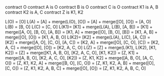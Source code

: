 contract O
contract A is O
contract B is O
contract C is O
contract K1 is A, B
contract K2 is A, C
contract Z is K1, K2


L(O) = [O]
L(A) = [A] + merge(L(O), [O])
	 = [A] + merge([O], [O])
	 = [A, O]
L(B) = [B, O]
L(C) = [C, O]
L(K1)= [K1] + merge(L(A), L(B), [A, B]) 
	 = [K1] + merge([A, O], [B, O], [A, B])
	 = [K1, A] + merge([O], [B, O], [B])
	 = [K1, A, B] + merge([O], [O])
	 = [K1, A, B, O]
L(K2)= [K2] + merge(L(A), L(C), [A, C]) 
	 = [K2] + merge([A, O], [C, O], [A, C])
	 = [K2, A] + merge([O], [C, O], [C])
	 = [K2, A, C] + merge([O], [O])
	 = [K2, A, C, O]
L(Z) = [Z] + merge(L(K1), L(K2), [K1, K2])
	 = [Z] + merge([K1, A, B, O], [K2, A, C, O], [K1, K2])
	 = [Z, K1] + merge([A, B, O], [K2, A, C, O], [K2])
	 = [Z, K1, K2] + merge([A, B, O], [A, C, O])
	 = [Z, K1, K2, A] + merge([B, O], [C, O])
	 = [Z, K1, K2, A, B] +  merge([O], [C, O])
	 = [Z, K1, K2, A, B, C] +  merge([O], [O])
	 = [Z, K1, K2, A, B, C, O]

	 
	 

